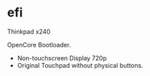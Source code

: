 # efi
Thinkpad x240 

OpenCore Bootloader.

- Non-touchscreen Display 720p
- Original Touchpad without physical buttons.
